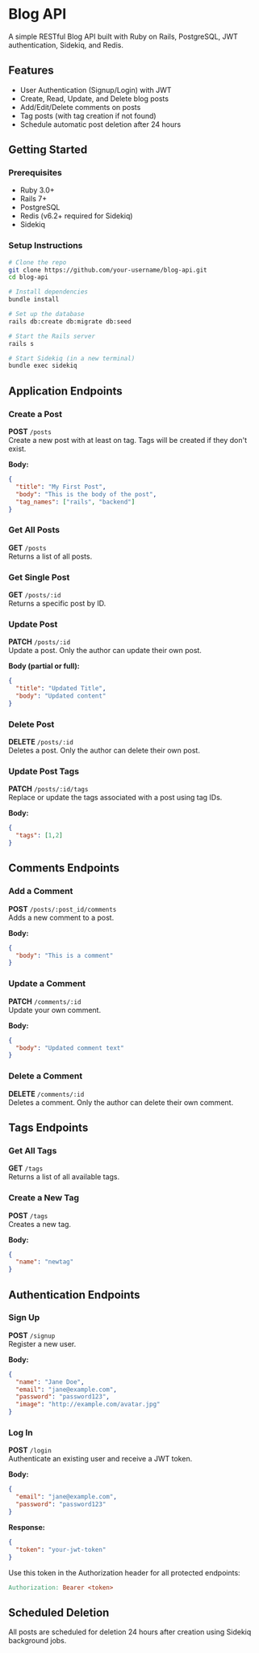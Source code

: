 # Blog API
A simple RESTful Blog API built with Ruby on Rails, PostgreSQL, JWT authentication, Sidekiq, and Redis.


## Features

- User Authentication (Signup/Login) with JWT
- Create, Read, Update, and Delete blog posts
- Add/Edit/Delete comments on posts
- Tag posts (with tag creation if not found)
- Schedule automatic post deletion after 24 hours

##  Getting Started

### Prerequisites

- Ruby 3.0+
- Rails 7+
- PostgreSQL
- Redis (v6.2+ required for Sidekiq)
- Sidekiq

### Setup Instructions

```bash
# Clone the repo
git clone https://github.com/your-username/blog-api.git
cd blog-api

# Install dependencies
bundle install

# Set up the database
rails db:create db:migrate db:seed

# Start the Rails server
rails s

# Start Sidekiq (in a new terminal)
bundle exec sidekiq
```

##  Application Endpoints

### Create a Post
**POST** `/posts`  
Create a new post with at least on tag. Tags will be created if they don't exist.  

**Body:**
```json
{
  "title": "My First Post",
  "body": "This is the body of the post",
  "tag_names": ["rails", "backend"]
}
```

### Get All Posts
**GET** `/posts`  
Returns a list of all posts.

### Get Single Post
**GET** `/posts/:id`  
Returns a specific post by ID.

### Update Post
**PATCH** `/posts/:id`  
Update a post. Only the author can update their own post.  

**Body (partial or full):**
```json
{
  "title": "Updated Title",
  "body": "Updated content"
}
```

### Delete Post
**DELETE** `/posts/:id`  
Deletes a post. Only the author can delete their own post.

### Update Post Tags
**PATCH** `/posts/:id/tags`  
Replace or update the tags associated with a post using tag IDs.  

**Body:**
```json
{
  "tags": [1,2]
}
```

## Comments Endpoints

### Add a Comment
**POST** `/posts/:post_id/comments`  
Adds a new comment to a post.  

**Body:**
```json
{
  "body": "This is a comment"
}
```

### Update a Comment
**PATCH** `/comments/:id`  
Update your own comment.  

**Body:**
```json
{
  "body": "Updated comment text"
}
```

### Delete a Comment
**DELETE** `/comments/:id`  
Deletes a comment. Only the author can delete their own comment.

##  Tags Endpoints

### Get All Tags
**GET** `/tags`  
Returns a list of all available tags.

### Create a New Tag
**POST** `/tags`  
Creates a new tag.  

**Body:**
```json
{
  "name": "newtag"
}
```

## Authentication Endpoints

### Sign Up
**POST** `/signup`  
Register a new user.  

**Body:**
```json
{
  "name": "Jane Doe",
  "email": "jane@example.com",
  "password": "password123",
  "image": "http://example.com/avatar.jpg"
}
```

### Log In
**POST** `/login`  
Authenticate an existing user and receive a JWT token.  

**Body:**
```json
{
  "email": "jane@example.com",
  "password": "password123"
}
```

**Response:**
```json
{
  "token": "your-jwt-token"
}
```

Use this token in the Authorization header for all protected endpoints:
```makefile
Authorization: Bearer <token>
```

## Scheduled Deletion
All posts are scheduled for deletion 24 hours after creation using Sidekiq background jobs. 

